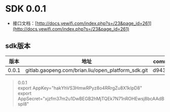 # SDK 0.0.1

* 接口文档：[http://docs.yewifi.com/index.php?s=/23&page_id=261](http://docs.yewifi.com/index.php?s=/23&page_id=261)

## sdk版本

| 版本  | 地址                                               | commit号 | 本地文件夹     |
| ----- | -------------------------------------------------- | -------- | -------------- |
| 0.0.1 | gitlab.gaopeng.com/brian.liu/open_platform_sdk.git | d94305fa | /golden/sdk.go |

> 0.0.1  
export AppKey="hakYhVS3HmwRPyz8o4RRrgZu8X1kIpD8"  
export AppSecret="xjzfm37m2u1DwBEGB2hMjTQEk7N71nROHEwsj8bcAAdBspl8"
